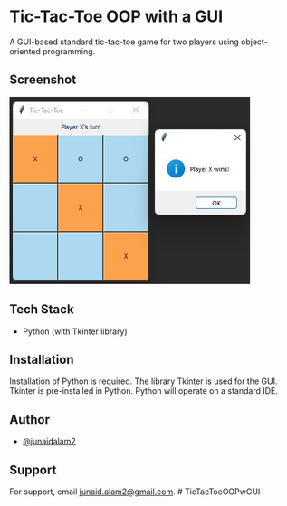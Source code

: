 
# Tic-Tac-Toe OOP with a GUI
A GUI-based standard tic-tac-toe game for two players using object-oriented programming.



## Screenshot

![Screenshot](https://github.com/junaidalam2/TicTacToeOOPwGUI/blob/main/screenshot.jpg?raw=true)


## Tech Stack

* Python (with Tkinter library)
    

## Installation
Installation of Python is required. The library Tkinter is used for the GUI. Tkinter is pre-installed in Python. Python will operate on a standard IDE. 

## Author

- [@junaidalam2](https://github.com/junaidalam2)


## Support

For support, email junaid.alam2@gmail.com.
#   T i c T a c T o e O O P w G U I 
 
 